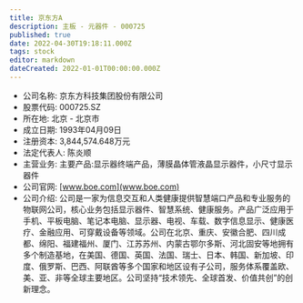 ```yaml
---
title: 京东方A
description: 主板 - 元器件 - 000725
published: true
date: 2022-04-30T19:18:11.000Z
tags: stock
editor: markdown
dateCreated: 2022-01-01T00:00:00.000Z
---
```


- 公司名称: 京东方科技集团股份有限公司
- 股票代码: 000725.SZ
- 所在地: 北京 - 北京市
- 成立日期: 1993年04月09日
- 注册资本: 3,844,574.648万元
- 法定代表人: 陈炎顺
- 主营业务: 主要产品:显示器终端产品，薄膜晶体管液晶显示器件，小尺寸显示器件
- 公司官网: [www.boe.com](www.boe.com)
- 公司介绍: 公司是一家为信息交互和人类健康提供智慧端口产品和专业服务的物联网公司，核心业务包括显示器件、智慧系统、健康服务。产品广泛应用于手机、平板电脑、笔记本电脑、显示器、电视、车载、数字信息显示、健康医疗、金融应用、可穿戴设备等领域。公司在北京、重庆、安徽合肥、四川成都、绵阳、福建福州、厦门、江苏苏州、内蒙古鄂尔多斯、河北固安等地拥有多个制造基地，在美国、德国、英国、法国、瑞士、日本、韩国、新加坡、印度、俄罗斯、巴西、阿联酋等多个国家和地区设有子公司，服务体系覆盖欧、美、亚、非等全球主要地区。公司坚持“技术领先、全球首发、价值共创”的创新理念。


